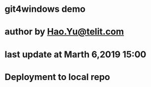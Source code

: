# git4windows demo
# author by Hao.Yu@telit.com
# last update at Marth 6,2019 15:00
# Deployment to local repo

